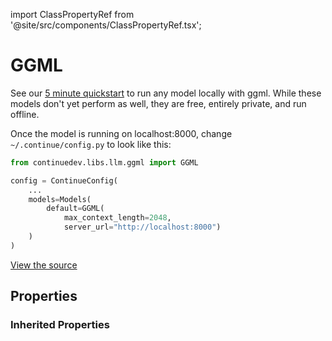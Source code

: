 import ClassPropertyRef from '@site/src/components/ClassPropertyRef.tsx';

# GGML

See our [5 minute quickstart](https://github.com/continuedev/ggml-server-example) to run any model locally with ggml. While these models don't yet perform as well, they are free, entirely private, and run offline.

Once the model is running on localhost:8000, change `~/.continue/config.py` to look like this:

```python title="~/.continue/config.py"
from continuedev.libs.llm.ggml import GGML

config = ContinueConfig(
    ...
    models=Models(
        default=GGML(
            max_context_length=2048,
            server_url="http://localhost:8000")
    )
)
```

[View the source](https://github.com/continuedev/continue/blob/main/server/continuedev/libs/llm/ggml.py)

## Properties

<ClassPropertyRef name='api_type' details='{&quot;title&quot;: &quot;Api Type&quot;, &quot;description&quot;: &quot;OpenAI API type.&quot;, &quot;enum&quot;: [&quot;azure&quot;, &quot;openai&quot;], &quot;type&quot;: &quot;string&quot;}' required={false} default=""/>
<ClassPropertyRef name='api_version' details='{&quot;title&quot;: &quot;Api Version&quot;, &quot;description&quot;: &quot;OpenAI API version. For use with Azure OpenAI Service.&quot;, &quot;type&quot;: &quot;string&quot;}' required={false} default=""/>
<ClassPropertyRef name='engine' details='{&quot;title&quot;: &quot;Engine&quot;, &quot;description&quot;: &quot;OpenAI engine. For use with Azure OpenAI Service.&quot;, &quot;type&quot;: &quot;string&quot;}' required={false} default=""/>


### Inherited Properties

<ClassPropertyRef name='title' details='{&quot;title&quot;: &quot;Title&quot;, &quot;description&quot;: &quot;A title that will identify this model in the model selection dropdown&quot;, &quot;type&quot;: &quot;string&quot;}' required={false} default=""/>
<ClassPropertyRef name='unique_id' details='{&quot;title&quot;: &quot;Unique Id&quot;, &quot;description&quot;: &quot;The unique ID of the user.&quot;, &quot;type&quot;: &quot;string&quot;}' required={false} default=""/>
<ClassPropertyRef name='model' details='{&quot;title&quot;: &quot;Model&quot;, &quot;description&quot;: &quot;The name of the model to use (optional for the GGML class)&quot;, &quot;default&quot;: &quot;ggml&quot;, &quot;type&quot;: &quot;string&quot;}' required={false} default="ggml"/>
<ClassPropertyRef name='system_message' details='{&quot;title&quot;: &quot;System Message&quot;, &quot;description&quot;: &quot;A system message that will always be followed by the LLM&quot;, &quot;type&quot;: &quot;string&quot;}' required={false} default=""/>
<ClassPropertyRef name='context_length' details='{&quot;title&quot;: &quot;Context Length&quot;, &quot;description&quot;: &quot;The maximum context length of the LLM in tokens, as counted by count_tokens.&quot;, &quot;default&quot;: 2048, &quot;type&quot;: &quot;integer&quot;}' required={false} default="2048"/>
<ClassPropertyRef name='completion_options' details='{&quot;title&quot;: &quot;Completion Options&quot;, &quot;description&quot;: &quot;Options for the completion endpoint. Read more about the completion options in the documentation.&quot;, &quot;default&quot;: {&quot;temperature&quot;: null, &quot;top_p&quot;: null, &quot;top_k&quot;: null, &quot;presence_penalty&quot;: null, &quot;frequency_penalty&quot;: null, &quot;stop&quot;: null, &quot;max_tokens&quot;: 600}, &quot;allOf&quot;: [{&quot;$ref&quot;: &quot;#/definitions/BaseCompletionOptions&quot;}]}' required={false} default="{&#x27;temperature&#x27;: None, &#x27;top_p&#x27;: None, &#x27;top_k&#x27;: None, &#x27;presence_penalty&#x27;: None, &#x27;frequency_penalty&#x27;: None, &#x27;stop&#x27;: None, &#x27;max_tokens&#x27;: 600}"/>
<ClassPropertyRef name='request_options' details='{&quot;title&quot;: &quot;Request Options&quot;, &quot;description&quot;: &quot;Options for the HTTP request to the LLM.&quot;, &quot;default&quot;: {&quot;timeout&quot;: 300, &quot;verify_ssl&quot;: null, &quot;ca_bundle_path&quot;: null, &quot;proxy&quot;: null, &quot;headers&quot;: null}, &quot;allOf&quot;: [{&quot;$ref&quot;: &quot;#/definitions/RequestOptions&quot;}]}' required={false} default="{&#x27;timeout&#x27;: 300, &#x27;verify_ssl&#x27;: None, &#x27;ca_bundle_path&#x27;: None, &#x27;proxy&#x27;: None, &#x27;headers&#x27;: None}"/>
<ClassPropertyRef name='prompt_templates' details='{&quot;title&quot;: &quot;Prompt Templates&quot;, &quot;description&quot;: &quot;A dictionary of prompt templates that can be used to customize the behavior of the LLM in certain situations. For example, set the \&quot;edit\&quot; key in order to change the prompt that is used for the /edit slash command. Each value in the dictionary is a string templated in mustache syntax, and filled in at runtime with the variables specific to the situation. See the documentation for more information.&quot;, &quot;default&quot;: {}, &quot;type&quot;: &quot;object&quot;}' required={false} default="{}"/>
<ClassPropertyRef name='api_key' details='{&quot;title&quot;: &quot;Api Key&quot;, &quot;description&quot;: &quot;The API key for the LLM provider.&quot;, &quot;type&quot;: &quot;string&quot;}' required={false} default=""/>
<ClassPropertyRef name='api_base' details='{&quot;title&quot;: &quot;Api Base&quot;, &quot;description&quot;: &quot;URL of the OpenAI-compatible server where the model is being served&quot;, &quot;default&quot;: &quot;http://localhost:8000&quot;, &quot;type&quot;: &quot;string&quot;}' required={false} default="http://localhost:8000"/>
